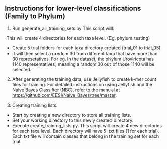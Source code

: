 ## Instructions for lower-level classifications (Family to Phylum)

1. Run generate_all_training_sets.py This script will:
   
-This will create 4 directories for each taxa level. (Eg. phylum_testing)
- Create 5 trial folders for each taxa directory created (trial_01 to trial_05).
- It will then select a random 30 from different taxa that have more than 30 represetatives. For eg. In the dataset, the phylum Uroviricota has 1140 representatives, meaning a random 30 out of those 1140 will be selected.
  
2. After generating the training data, use Jellyfish to create k-mer count files for training. For detailed instructions on using Jellyfish and the Naive Bayes Classifier (NBC), refer to the manual at https://github.com/EESI/Naive_Bayes/tree/master.

3. Creating training lists

- Start by creating a new directory to store all training lists.
- Set your working directory to this newly created directory.
- Execute create_training_lists.py. This script will create 4 new directories for each taxa level. Each directory will have 5 .txt files (1 for each trial). Each txt file will contain classes that belong in the training set for each trial.

